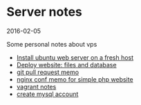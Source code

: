 Server notes
================
2016-02-05



Some personal notes about vps



- [Install ubuntu web server on a fresh host](https://github.com/lingtalfi/server-notes/blob/master/doc/install-ubuntu-webserver.md)
- [Deploy website: files and database](https://github.com/lingtalfi/server-notes/blob/master/doc/deploy-website.md)
- [git pull request memo](https://github.com/lingtalfi/server-notes/blob/master/doc/git-pull-request.md)
- [nginx conf memo for simple php website](https://github.com/lingtalfi/server-notes/blob/master/doc/nginx.simple_php.conf)
- [vagrant notes](https://github.com/lingtalfi/server-notes/blob/master/doc/vagrant-notes.md)
- [create mysql account](https://github.com/lingtalfi/server-notes/blob/master/doc/create-mysql-account.md)